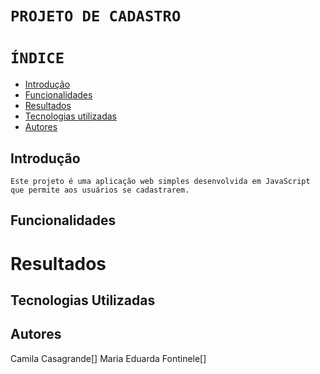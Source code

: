 # ``PROJETO DE CADASTRO``
 
# `ÍNDICE`
 
* [Introdução](#introdução)
* [Funcionalidades](#funcionalidades)
* [Resultados](#resultado)
* [Tecnologias utilizadas](#tecnologias-utilizadas)
* [Autores](#autores)
 

 ## Introdução
    Este projeto é uma aplicação web simples desenvolvida em JavaScript que permite aos usuários se cadastrarem.
    
## Funcionalidades

# Resultados

## Tecnologias Utilizadas

## Autores
Camila Casagrande[]
Maria Eduarda Fontinele[]